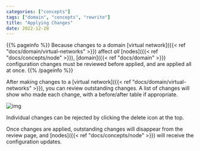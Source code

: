 ```yaml
---
categories: ["concepts"]
tags: ["domain", "concepts", "rewrite"]
title: "Applying Changes"
date: 2022-12-28
---
```


{{% pageinfo %}}
Because changes to a domain [virtual network]({{< ref "docs/domain/virtual-networks" >}}) affect *all* [nodes]({{< ref "docs/concepts/node" >}}), [domain]({{< ref "docs/domain" >}}) configuration changes must be reviewed before applied, and are applied all at once.
{{% /pageinfo %}}


After making changes to a [virtual network]({{< ref "docs/domain/virtual-networks" >}}), you can review outstanding changes. A list of changes will show who made each change, with a before/after table if appropriate.


![img](/docs/domain/outstanding-changes.png)


Individual changes can be rejected by clicking the delete icon at the top. 


Once changes are applied, outstanding changes will disappear from the review page, and [nodes]({{< ref "docs/concepts/node" >}}) will receive the configuration updates.